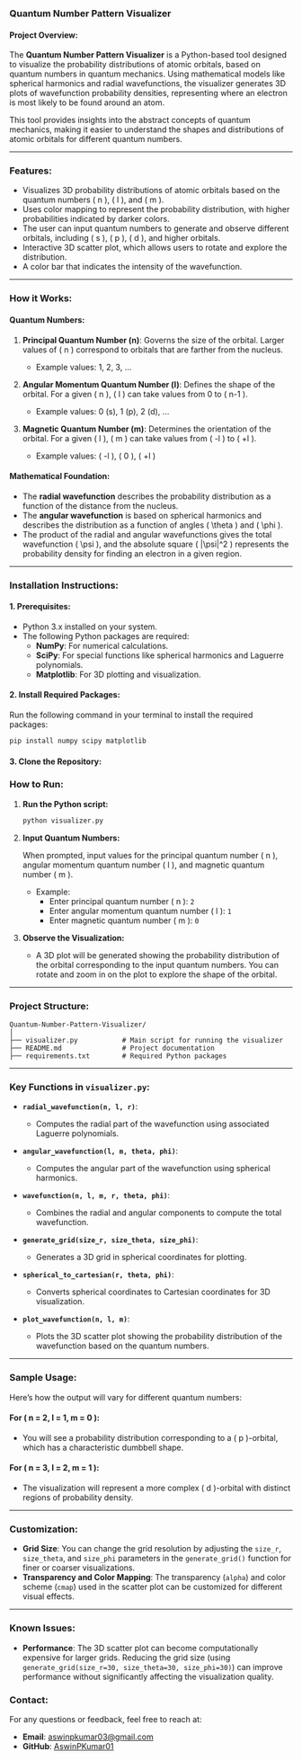 ### **Quantum Number Pattern Visualizer**

#### **Project Overview:**

The **Quantum Number Pattern Visualizer** is a Python-based tool designed to visualize the probability distributions of atomic orbitals, based on quantum numbers in quantum mechanics. Using mathematical models like spherical harmonics and radial wavefunctions, the visualizer generates 3D plots of wavefunction probability densities, representing where an electron is most likely to be found around an atom.

This tool provides insights into the abstract concepts of quantum mechanics, making it easier to understand the shapes and distributions of atomic orbitals for different quantum numbers.

---

### **Features:**

- Visualizes 3D probability distributions of atomic orbitals based on the quantum numbers \( n \), \( l \), and \( m \).
- Uses color mapping to represent the probability distribution, with higher probabilities indicated by darker colors.
- The user can input quantum numbers to generate and observe different orbitals, including \( s \), \( p \), \( d \), and higher orbitals.
- Interactive 3D scatter plot, which allows users to rotate and explore the distribution.
- A color bar that indicates the intensity of the wavefunction.

---

### **How it Works:**

#### **Quantum Numbers:**

1. **Principal Quantum Number (n)**: Governs the size of the orbital. Larger values of \( n \) correspond to orbitals that are farther from the nucleus.

   - Example values: 1, 2, 3, ...

2. **Angular Momentum Quantum Number (l)**: Defines the shape of the orbital. For a given \( n \), \( l \) can take values from 0 to \( n-1 \).

   - Example values: 0 (s), 1 (p), 2 (d), ...

3. **Magnetic Quantum Number (m)**: Determines the orientation of the orbital. For a given \( l \), \( m \) can take values from \( -l \) to \( +l \).
   - Example values: \( -l \), \( 0 \), \( +l \)

#### **Mathematical Foundation:**

- The **radial wavefunction** describes the probability distribution as a function of the distance from the nucleus.
- The **angular wavefunction** is based on spherical harmonics and describes the distribution as a function of angles \( \theta \) and \( \phi \).
- The product of the radial and angular wavefunctions gives the total wavefunction \( \psi \), and the absolute square \( |\psi|^2 \) represents the probability density for finding an electron in a given region.

---

### **Installation Instructions:**

#### **1. Prerequisites:**

- Python 3.x installed on your system.
- The following Python packages are required:
  - **NumPy**: For numerical calculations.
  - **SciPy**: For special functions like spherical harmonics and Laguerre polynomials.
  - **Matplotlib**: For 3D plotting and visualization.

#### **2. Install Required Packages:**

Run the following command in your terminal to install the required packages:

```bash
pip install numpy scipy matplotlib
```

#### **3. Clone the Repository:**

### **How to Run:**

1. **Run the Python script:**

   ```bash
   python visualizer.py
   ```

2. **Input Quantum Numbers:**

   When prompted, input values for the principal quantum number \( n \), angular momentum quantum number \( l \), and magnetic quantum number \( m \).

   - Example:
     - Enter principal quantum number \( n \): `2`
     - Enter angular momentum quantum number \( l \): `1`
     - Enter magnetic quantum number \( m \): `0`

3. **Observe the Visualization:**

   - A 3D plot will be generated showing the probability distribution of the orbital corresponding to the input quantum numbers. You can rotate and zoom in on the plot to explore the shape of the orbital.

---

### **Project Structure:**

```
Quantum-Number-Pattern-Visualizer/
│
├── visualizer.py           # Main script for running the visualizer
├── README.md               # Project documentation
├── requirements.txt        # Required Python packages

```

---

### **Key Functions in `visualizer.py`:**

- **`radial_wavefunction(n, l, r)`**:

  - Computes the radial part of the wavefunction using associated Laguerre polynomials.

- **`angular_wavefunction(l, m, theta, phi)`**:

  - Computes the angular part of the wavefunction using spherical harmonics.

- **`wavefunction(n, l, m, r, theta, phi)`**:

  - Combines the radial and angular components to compute the total wavefunction.

- **`generate_grid(size_r, size_theta, size_phi)`**:

  - Generates a 3D grid in spherical coordinates for plotting.

- **`spherical_to_cartesian(r, theta, phi)`**:

  - Converts spherical coordinates to Cartesian coordinates for 3D visualization.

- **`plot_wavefunction(n, l, m)`**:
  - Plots the 3D scatter plot showing the probability distribution of the wavefunction based on the quantum numbers.

---

### **Sample Usage:**

Here’s how the output will vary for different quantum numbers:

#### **For \( n = 2, l = 1, m = 0 \):**

- You will see a probability distribution corresponding to a \( p \)-orbital, which has a characteristic dumbbell shape.

#### **For \( n = 3, l = 2, m = 1 \):**

- The visualization will represent a more complex \( d \)-orbital with distinct regions of probability density.

---

### **Customization:**

- **Grid Size**: You can change the grid resolution by adjusting the `size_r`, `size_theta`, and `size_phi` parameters in the `generate_grid()` function for finer or coarser visualizations.
- **Transparency and Color Mapping**: The transparency (`alpha`) and color scheme (`cmap`) used in the scatter plot can be customized for different visual effects.

---

### **Known Issues:**

- **Performance**: The 3D scatter plot can become computationally expensive for larger grids. Reducing the grid size (using `generate_grid(size_r=30, size_theta=30, size_phi=30)`) can improve performance without significantly affecting the visualization quality.

### **Contact:**

For any questions or feedback, feel free to reach at:

- **Email**: aswinpkumar03@gmail.com
- **GitHub**: [AswinPKumar01](https://github.com/AswinPKumar01)
